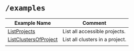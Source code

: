 # `/examples`
| Example Name                                                                                                       | Comment                         |
|--------------------------------------------------------------------------------------------------------------------|---------------------------------|
| [ListProjects](https://docs.pingcap.com/tidbcloud/api/v1beta#tag/Project/operation/ListProjects)                   | List all accessible projects.   |
| [ListClustersOfProject](https://docs.pingcap.com/tidbcloud/api/v1beta#tag/Cluster/operation/ListClustersOfProject) | List all clusters in a project. |
|                                                                                                                    |                                 |

